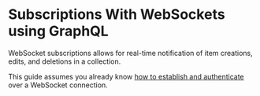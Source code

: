 # Subscriptions With WebSockets using GraphQL

WebSocket subscriptions allows for real-time notification of item creations, edits, and deletions in a collection.

This guide assumes you already know
[how to establish and authenticate](/guides/real-time/getting-started/websockets-graphql) over a WebSocket connection.


